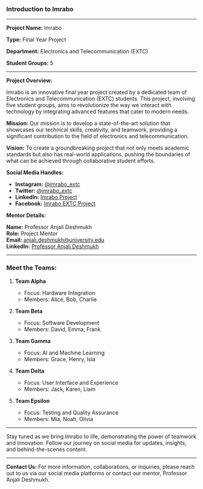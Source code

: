 ### Introduction to Imrabo

---

**Project Name:** Imrabo

**Type:** Final Year Project

**Department:** Electronics and Telecommunication (EXTC)

**Student Groups:** 5

---

**Project Overview:**

Imrabo is an innovative final year project created by a dedicated team of Electronics and Telecommunication (EXTC) students. This project, involving five student groups, aims to revolutionize the way we interact with technology by integrating advanced features that cater to modern needs.

**Mission:**
Our mission is to develop a state-of-the-art solution that showcases our technical skills, creativity, and teamwork, providing a significant contribution to the field of electronics and telecommunication.

**Vision:**
To create a groundbreaking project that not only meets academic standards but also has real-world applications, pushing the boundaries of what can be achieved through collaborative student efforts.

**Social Media Handles:**
- **Instagram:** [@imrabo_extc](https://instagram.com/imrabo_extc)
- **Twitter:** [@imrabo_extc](https://twitter.com/imrabo_extc)
- **LinkedIn:** [Imrabo Project](https://linkedin.com/company/imrabo-project)
- **Facebook:** [Imrabo EXTC Project](https://facebook.com/imraboextc)

**Mentor Details:**

**Name:** Professor Anjali Deshmukh  
**Role:** Project Mentor  
**Email:** anjali.deshmukh@university.edu  
**LinkedIn:** [Professor Anjali Deshmukh](https://linkedin.com/in/anjali-deshmukh)

---

### Meet the Teams:

1. **Team Alpha**
   - Focus: Hardware Integration
   - Members: Alice, Bob, Charlie

2. **Team Beta**
   - Focus: Software Development
   - Members: David, Emma, Frank

3. **Team Gamma**
   - Focus: AI and Machine Learning
   - Members: Grace, Henry, Isla

4. **Team Delta**
   - Focus: User Interface and Experience
   - Members: Jack, Karen, Liam

5. **Team Epsilon**
   - Focus: Testing and Quality Assurance
   - Members: Mia, Noah, Olivia

---

Stay tuned as we bring Imrabo to life, demonstrating the power of teamwork and innovation. Follow our journey on social media for updates, insights, and behind-the-scenes content.

---

**Contact Us:**
For more information, collaborations, or inquiries, please reach out to us via our social media platforms or contact our mentor, Professor Anjali Deshmukh.
